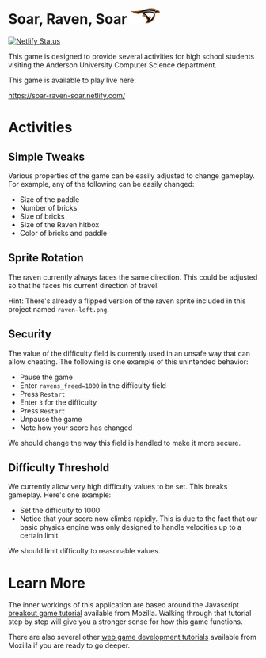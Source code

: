 Soar, Raven, Soar ![The AU Raven](media/raven-right.png)
========================================================

[![Netlify Status](https://api.netlify.com/api/v1/badges/98c981b3-7bb6-4834-92ea-f8aea67465db/deploy-status)](https://app.netlify.com/sites/soar-raven-soar/deploys)

This game is designed to provide several activities for high school students visiting the Anderson University Computer Science department.

This game is available to play live here:

https://soar-raven-soar.netlify.com/

Activities
==========

Simple Tweaks
-------------

Various properties of the game can be easily adjusted to change gameplay. For example, any of the following can be easily changed:

- Size of the paddle
- Number of bricks
- Size of bricks
- Size of the Raven hitbox
- Color of bricks and paddle

Sprite Rotation
---------------

The raven currently always faces the same direction. This could be adjusted so that he faces his current direction of travel.

Hint: There's already a flipped version of the raven sprite included in this project named `raven-left.png`.

Security
--------

The value of the difficulty field is currently used in an unsafe way that can allow cheating. The following is one example of this unintended behavior:

- Pause the game
- Enter `ravens_freed=1000` in the difficulty field
- Press `Restart`
- Enter `3` for the difficulty
- Press `Restart`
- Unpause the game
- Note how your score has changed

We should change the way this field is handled to make it more secure.

Difficulty Threshold
--------------------

We currently allow very high difficulty values to be set. This breaks gameplay. Here's one example:

- Set the difficulty to 1000
- Notice that your score now climbs rapidly. This is due to the fact that our basic physics engine was only designed to handle velocities up to a certain limit.

We should limit difficulty to reasonable values.

Learn More
==========

The inner workings of this application are based around the Javascript [breakout game tutorial](https://developer.mozilla.org/en-US/docs/Games/Tutorials/2D_Breakout_game_pure_JavaScript) available from Mozilla. Walking through that tutorial step by step will give you a stronger sense for how this game functions.

There are also several other [web game development tutorials](https://developer.mozilla.org/en-US/docs/Games/Tutorials) available from Mozilla if you are ready to go deeper.
